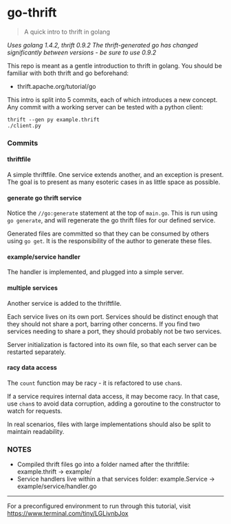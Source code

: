 go-thrift
===

> A quick intro to thrift in golang

*Uses golang 1.4.2, thrift 0.9.2*
*The thrift-generated go has changed significantly between versions - be sure to use 0.9.2*

This repo is meant as a gentle introduction to thrift in golang. You should be familiar with both thrift and go beforehand:
- thrift.apache.org/tutorial/go

This intro is split into 5 commits, each of which introduces a new concept.
Any commit with a working server can be tested with a python client:

    thrift --gen py example.thrift
    ./client.py

### Commits

#### thriftfile

A simple thriftfile. One service extends another, and an exception is present.
The goal is to present as many esoteric cases in as little space as possible.

#### generate go thrift service

Notice the `//go:generate` statement at the top of `main.go`.
This is run using `go generate`, and will regenerate the go thrift files for our defined service.

Generated files are committed so that they can be consumed by others using `go get`.
It is the responsibility of the author to generate these files.

#### example/service handler

The handler is implemented, and plugged into a simple server.

#### multiple services

Another service is added to the thriftfile.

Each service lives on its own port. Services should be distinct enough that they should not share a port, barring other concerns. If you find two services needing to share a port, they should probably not be two services.

Server initialization is factored into its own file, so that each server can be restarted separately.

#### racy data access

The `count` function may be racy - it is refactored to use `chan`s.

If a service requires internal data access, it may become racy.
In that case, use `chan`s to avoid data corruption, adding a goroutine to the constructor to watch for requests.

In real scenarios, files with large implementations should also be split to maintain readability.

### NOTES

- Compiled thrift files go into a folder named after the thriftfile: example.thrift -> example/
- Service handlers live within a that services folder: example.Service -> example/service/handler.go

---

For a preconfigured environment to run through this tutorial, visit https://www.terminal.com/tiny/LGLivnbJox
